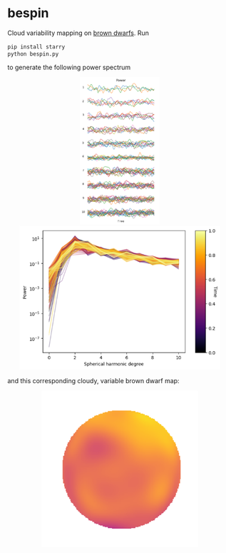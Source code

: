 # bespin
Cloud variability mapping on [brown dwarfs](http://starwars.wikia.com/wiki/Bespin). Run

```
pip install starry
python bespin.py
```

to generate the following power spectrum

<p align="center">
  <img width = "180" src="https://github.com/multidworlds/bespin/blob/master/img/coeffs.png?raw=true"/>
  <img width = "450" src="https://github.com/multidworlds/bespin/blob/master/img/powerspec.png?raw=true"/>
</p>

and this corresponding cloudy, variable brown dwarf map:

<p align="center">
  <img width = "350" src="https://github.com/multidworlds/bespin/blob/master/img/clouds.gif?raw=true"/>
</p>
